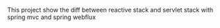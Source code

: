 This project show the diff between reactive stack and servlet stack with spring mvc and spring webflux
